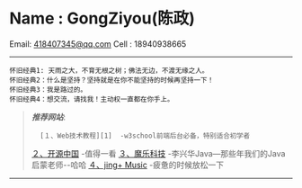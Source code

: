 ﻿Name :  GongZiyou(陈政)
=======
Email: 418407345@qq.com
Cell : 18940938665

--------------------------------------------------------------
	
	
	怀旧经典1: 天雨之大，不育无根之树；佛法无边，不渡无缘之人。
	怀旧经典2：什么是坚持？坚持就是在你不能坚持的时候再坚持一下！
	怀旧经典3：我是路过的。
	怀旧经典4：想交流，请找我！主动权一直都在你手上。
	
	

>***推荐网站***:
>
>       [１、Web技术教程][1]  -w3school前端后台必备，特别适合初学者
>	[２、开源中国][2] -值得一看
>	[３、魔乐科技][3] -李兴华Java—那些年我们的Java启蒙老师--哈哈
>	[４、jing+ Music][4] -疲惫的时候放松一下

-------------------------------------------------------------
[1]:http://www.w3school.com.cn/
[2]:http://www.oschina.net/
[3]:http://www.mldn.cn/
[4]:http://jing.fm/#